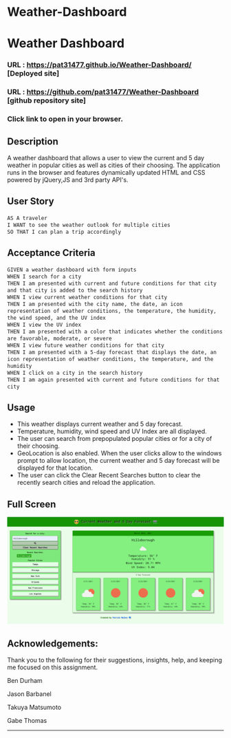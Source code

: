 # Weather-Dashboard

# Weather Dashboard

### URL : https://pat31477.github.io/Weather-Dashboard/ [Deployed site]

### URL : https://github.com/pat31477/Weather-Dashboard [github repository site]

### Click link to open in your browser.

 
## Description
A weather dashboard that allows a user to view the current and 5 day weather in popular cities as well as cities of their choosing. The application runs in the browser and features dynamically updated HTML and CSS powered by jQuery,JS and 3rd party API's.

## User Story

```
AS A traveler
I WANT to see the weather outlook for multiple cities
SO THAT I can plan a trip accordingly
```

## Acceptance Criteria

```
GIVEN a weather dashboard with form inputs
WHEN I search for a city
THEN I am presented with current and future conditions for that city and that city is added to the search history
WHEN I view current weather conditions for that city
THEN I am presented with the city name, the date, an icon representation of weather conditions, the temperature, the humidity, the wind speed, and the UV index
WHEN I view the UV index
THEN I am presented with a color that indicates whether the conditions are favorable, moderate, or severe
WHEN I view future weather conditions for that city
THEN I am presented with a 5-day forecast that displays the date, an icon representation of weather conditions, the temperature, and the humidity
WHEN I click on a city in the search history
THEN I am again presented with current and future conditions for that city
```

## Usage
- This weather displays current weather and 5 day forecast.
- Temperature, humidity, wind speed and UV Index are all displayed.
- The user can search from prepopulated popular cities or for a city of their choosing.
- GeoLocation is also enabled. When the user clicks allow to the windows prompt to allow location, the current weather and 5 day forecast will be displayed for that location.
- The user can click the Clear Recent Searches button to clear the recently search cities and reload the application.

## Full Screen
![](./Assets/Images/FullPageApp.png)


## Acknowledgements:

Thank you to the following for their suggestions, insights, help, and keeping me focused on this assignment.

Ben Durham

Jason Barbanel

Takuya Matsumoto

Gabe Thomas

- - -